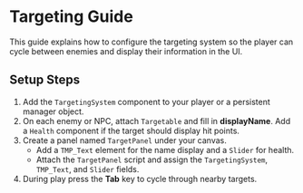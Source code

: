 # Targeting Guide

This guide explains how to configure the targeting system so the player can cycle between enemies and display their information in the UI.

## Setup Steps
1. Add the `TargetingSystem` component to your player or a persistent manager object.
2. On each enemy or NPC, attach `Targetable` and fill in **displayName**. Add a `Health` component if the target should display hit points.
3. Create a panel named `TargetPanel` under your canvas.
   - Add a `TMP_Text` element for the name display and a `Slider` for health.
   - Attach the `TargetPanel` script and assign the `TargetingSystem`, `TMP_Text`, and `Slider` fields.
4. During play press the **Tab** key to cycle through nearby targets.
